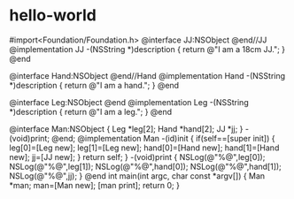 # hello-world
#import<Foundation/Foundation.h>
@interface JJ:NSObject
@end//JJ
@implementation JJ
-(NSString *)description
{
	return @"I am a 18cm JJ.";
}
@end

@interface Hand:NSObject
@end//Hand
@implementation Hand
-(NSString *)description
{
	return @"I am a hand.";
}
@end

@interface Leg:NSObject
@end
@implementation Leg
-(NSString *)description
{
	return @"I am a leg.";
}
@end

@interface Man:NSObject
{
	Leg *leg[2];
	Hand *hand[2];
	JJ *jj;
}
-(void)print;
@end;
@implementation Man
 -(id)init
{
	if(self==[super init])
	{
		leg[0]=[Leg new];
		leg[1]=[Leg new];
		hand[0]=[Hand new];
		hand[1]=[Hand new];
		jj=[JJ new];
	}
	return self;
}
-(void)print
{
	NSLog(@"%@",leg[0]);
	NSLog(@"%@",leg[1]);
	NSLog(@"%@",hand[0]);
	NSLog(@"%@",hand[1]);
	NSLog(@"%@",jj);
}
@end
int main(int argc, char const *argv[])
{
	Man *man;
	man=[Man new];
	[man print];
	return 0;
}











